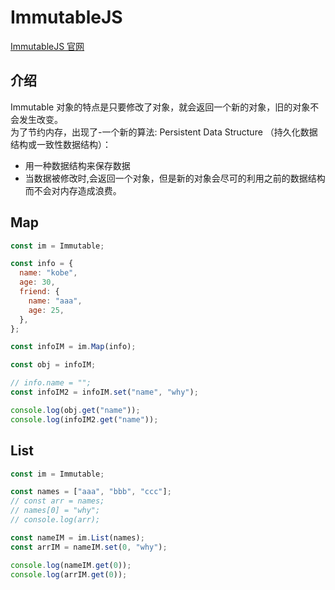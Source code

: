 # ImmutableJS

[ImmutableJS 官网](https://immutable-js.github.io/immutable-js/)

## 介绍

Immutable 对象的特点是只要修改了对象，就会返回一个新的对象，旧的对象不会发生改变。  
为了节约内存，出现了-一个新的算法: Persistent Data Structure （持久化数据结构或一致性数据结构）：
- 用一种数据结构来保存数据
- 当数据被修改时,会返回一个对象，但是新的对象会尽可的利用之前的数据结构而不会对内存造成浪费。

## Map

```js
const im = Immutable;

const info = {
  name: "kobe",
  age: 30,
  friend: {
    name: "aaa",
    age: 25,
  },
};

const infoIM = im.Map(info);

const obj = infoIM;

// info.name = "";
const infoIM2 = infoIM.set("name", "why");

console.log(obj.get("name"));
console.log(infoIM2.get("name"));
```

## List

```js
const im = Immutable;

const names = ["aaa", "bbb", "ccc"];
// const arr = names;
// names[0] = "why";
// console.log(arr);

const nameIM = im.List(names);
const arrIM = nameIM.set(0, "why");

console.log(nameIM.get(0));
console.log(arrIM.get(0));
```
